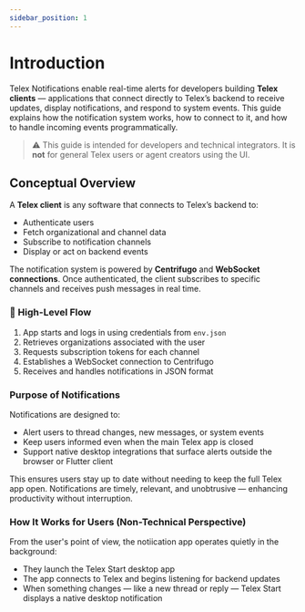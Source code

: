 ```yaml
---
sidebar_position: 1
---
```


# Introduction

Telex Notifications enable real-time alerts for developers building **Telex clients** — applications that connect directly to Telex’s backend to receive updates, display notifications, and respond to system events. This guide explains how the notification system works, how to connect to it, and how to handle incoming events programmatically.

> ⚠️ This guide is intended for developers and technical integrators. It is **not** for general Telex users or agent creators using the UI.


## Conceptual Overview

A **Telex client** is any software that connects to Telex’s backend to:

- Authenticate users
- Fetch organizational and channel data
- Subscribe to notification channels
- Display or act on backend events

The notification system is powered by **Centrifugo** and **WebSocket connections**. Once authenticated, the client subscribes to specific channels and receives push messages in real time.

### 🔄 High-Level Flow

1. App starts and logs in using credentials from `env.json`
2. Retrieves organizations associated with the user
3. Requests subscription tokens for each channel
4. Establishes a WebSocket connection to Centrifugo
5. Receives and handles notifications in JSON format


### Purpose of Notifications

Notifications are designed to:

- Alert users to thread changes, new messages, or system events  
- Keep users informed even when the main Telex app is closed  
- Support native desktop integrations that surface alerts outside the browser or Flutter client  

This ensures users stay up to date without needing to keep the full Telex app open. Notifications are timely, relevant, and unobtrusive — enhancing productivity without interruption.

### How It Works for Users (Non-Technical Perspective)

From the user's point of view, the notiication app operates quietly in the background:

- They launch the Telex Start desktop app  
- The app connects to Telex and begins listening for backend updates  
- When something changes — like a new thread or reply — Telex Start displays a native desktop notification  